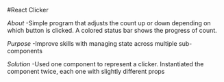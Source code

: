 #React Clicker

*About*
-Simple program that adjusts the count up or down depending on which button is clicked. A colored status bar shows the progress of count.

*Purpose*
-Improve skills with managing state across multiple sub-components

*Solution*
-Used one component to represent a clicker. Instantiated the component twice, each one with slightly different props